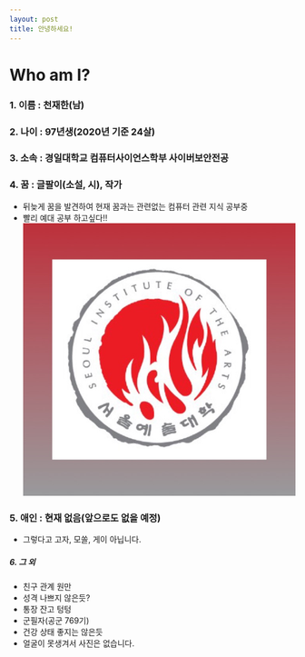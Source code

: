 ```yaml
---
layout: post
title: 안녕하세요!
---
```

# Who am I?
### 1. 이름 : 천재한(남)
### 2. 나이 : 97년생(2020년 기준 24살)
### 3. 소속 : 경일대학교 컴퓨터사이언스학부 사이버보안전공
### 4. 꿈 : 글팔이(소설, 시), 작가
 + 뒤늦게 꿈을 발견하여 현재 꿈과는 관련없는 컴퓨터 관련 지식 공부중
 + 빨리 예대 공부 하고싶다!!
![snau](./images/snau.jpg)

### 5. 애인 : 현재 없음(앞으로도 없을 예정)
 + 그렇다고 고자, 모쏠, 게이 아닙니다.  
##### 6. 그 외
 + 친구 관계 원만
 + 성격 나쁘지 않은듯?
 + 통장 잔고 텅텅
 + 군필자(공군 769기)
 + 건강 상태 좋지는 않은듯
 + 얼굴이 못생겨서 사진은 없습니다.
